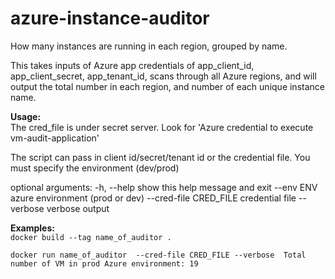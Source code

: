 # azure-instance-auditor
How many instances are running in each region, grouped by name.

This takes inputs of Azure app credentials of app_client_id, app_client_secret, app_tenant_id, scans through all Azure regions, and will output the total number in each region, and number of each unique instance name.

**Usage:**  
The cred_file is under secret server. Look for 'Azure credential to execute vm-audit-application'

The script can pass in client id/secret/tenant id or the credential file. You must specify the environment (dev/prod)

optional arguments:
-h, --help            show this help message and exit
--env ENV             azure environment (prod or dev)
--cred-file CRED_FILE
                    credential file
--verbose             verbose output


**Examples:**  
`docker build --tag name_of_auditor .`

`docker run name_of_auditor  --cred-file CRED_FILE --verbose 
Total number of VM in prod Azure environment: 19`
